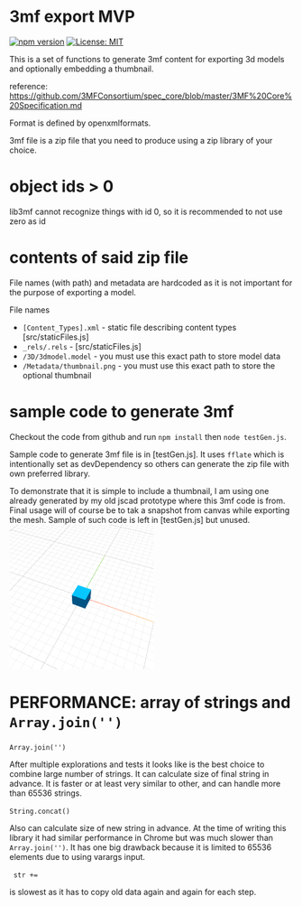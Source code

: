 # 3mf export MVP
[![npm version](https://badge.fury.io/js/@jscadui%2F3mf-export.svg)](https://www.npmjs.com/package/@jscadui%2F3mf-export) [![License: MIT](https://img.shields.io/badge/License-MIT-yellow.svg)](https://opensource.org/licenses/MIT)

This is a set of functions to generate 3mf content for exporting 3d models and optionally embedding a thumbnail.

reference: https://github.com/3MFConsortium/spec_core/blob/master/3MF%20Core%20Specification.md

Format is defined by openxmlformats.

3mf file is a zip file that you need to produce using a zip library of your choice.

# object ids > 0

lib3mf cannot recognize things with id 0, so it is recommended to not use zero as id

# contents of said zip file

File names (with path) and metadata are hardcoded as it is not important for the purpose of exporting a model.

File names 
- `[Content_Types].xml` - static file describing content types [src/staticFiles.js]
- `_rels/.rels` -  [src/staticFiles.js]
- `/3D/3dmodel.model` - you must use this exact path to store model data
- `/Metadata/thumbnail.png` - you must use this exact path to store the optional thumbnail


# sample code to generate 3mf

Checkout the code from github and run `npm install` then `node testGen.js`.

Sample code to generate 3mf file is in [testGen.js]. It uses `fflate` which is intentionally set as
devDependency so others can generate the zip file with own preferred library.

To demonstrate that it is simple to include a thumbnail, I am using one already generated by my old jscad prototype
where this 3mf code is from. Final usage will of course be to tak a snapshot from canvas while exporting the mesh.
Sample of such code is left in [testGen.js] but unused.
![testThumbnail.png](testThumbnail.png)

# PERFORMANCE: array of strings and `Array.join('')`

`Array.join('')`

After multiple explorations and tests it looks like  is the best choice to combine large number of strings. It can calculate size of final string in advance. It is faster or at least very similar to other, and can handle more than 65536 strings.

`String.concat()` 

Also can calculate size of new string in advance. At the time of writing this library it had similar performance in Chrome but was much slower than `Array.join('')`. It has one big drawback because it is limited to 65536 elements due to using varargs input.

` str +=` 

is slowest as it has to copy old data again and again for each step.
